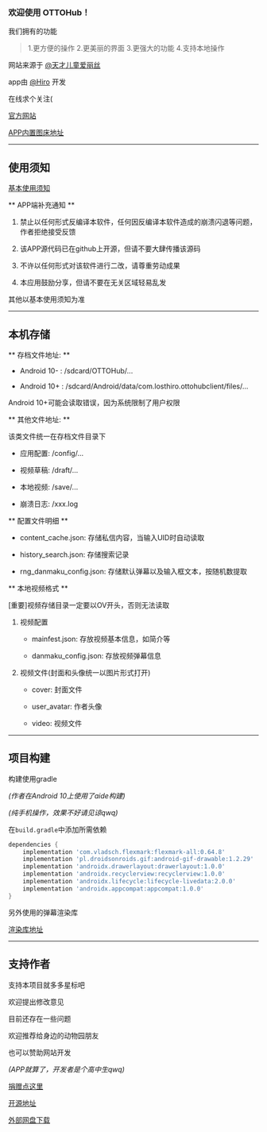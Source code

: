 ### 欢迎使用 OTTOHub！

我们拥有的功能

> 1.更方便的操作
> 2.更美丽的界面
> 3.更强大的功能
> 4.支持本地操作

网站来源于 [@天才儿童爱丽丝](https://b23.tv/2Bw77D5 "@天才儿童爱丽丝")

app由 [@Hiro](https://b23.tv/ZrlhtGn "@Hiro") 开发

在线求个关注(

[官方网站](https://m.ottohub.cn/ "官方网站")

[APP内置图床地址](https://img.api.aa1.cn/ "APP内置图床地址")

------------

## 使用须知

[基本使用须知](https://m.ottohub.cn/b/9513 "基本使用须知")

** APP端补充通知 **

1. 禁止以任何形式反编译本软件，任何因反编译本软件造成的崩溃闪退等问题，作者拒绝接受反馈

2. 该APP源代码已在github上开源，但请不要大肆传播该源码

3. 不许以任何形式对该软件进行二改，请尊重劳动成果

4. 本应用鼓励分享，但请不要在无关区域轻易乱发

其他以基本使用须知为准

------------

## 本机存储

** 存档文件地址: **

- Android 10- : /sdcard/OTTOHub/...

- Android 10+ : /sdcard/Android/data/com.losthiro.ottohubclient/files/...

Android 10+可能会读取错误，因为系统限制了用户权限

** 其他文件地址: **

该类文件统一在存档文件目录下

- 应用配置: /config/...

- 视频草稿: /draft/...

- 本地视频: /save/...

- 崩溃日志: /xxx.log

** 配置文件明细 **

- content_cache.json: 存储私信内容，当输入UID时自动读取

- history_search.json: 存储搜索记录

- rng\_danmaku_config.json: 存储默认弹幕以及输入框文本，按随机数提取

** 本地视频格式 **

[重要]视频存储目录一定要以OV开头，否则无法读取

1. 视频配置
    - mainfest.json: 存放视频基本信息，如简介等
    
    - danmaku_config.json: 存放视频弹幕信息
    
2. 视频文件(封面和头像统一以图片形式打开)
    - cover: 封面文件
    
    - user_avatar: 作者头像
    
    - video: 视频文件

------------

## 项目构建

构建使用gradle

_(作者在Android 10上使用了aide构建)_

_(纯手机操作，效果不好请见谅qwq)_

在`build.gradle`中添加所需依赖

```gradle
dependencies {
    implementation 'com.vladsch.flexmark:flexmark-all:0.64.8'
    implementation 'pl.droidsonroids.gif:android-gif-drawable:1.2.29'
    implementation 'androidx.drawerlayout:drawerlayout:1.0.0'
    implementation 'androidx.recyclerview:recyclerview:1.0.0'
	implementation 'androidx.lifecycle:lifecycle-livedata:2.0.0'
    implementation 'androidx.appcompat:appcompat:1.0.0'
}
```

另外使用的弹幕渲染库

[渲染库地址](https://github.com/bilibili/DanmakuFlameMaster/ "渲染库地址")

------------

## 支持作者

支持本项目就多多星标吧

欢迎提出修改意见

目前还存在一些问题

欢迎推荐给身边的动物园朋友

也可以赞助网站开发

_(APP就算了，开发者是个高中生qwq)_

[捐赠点这里](https://afdian.tv/a/ottohub "捐赠点这里")

[开源地址](https://github.com/LHStudioNetwork233/OTTOHub "开源地址")

[外部网盘下载](https://www.123pan.com/s/fqQojv-ohcJH.html "外部网盘下载")
